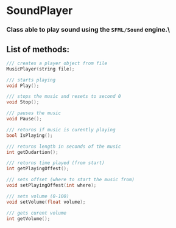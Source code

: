 # SoundPlayer

### Class able to play sound using the `SFML/Sound` engine.\

## List of methods:

```c++
/// creates a player object from file
MusicPlayer(string file);

/// starts playing
void Play();

/// stops the music and resets to second 0
void Stop();

/// pauses the music
void Pause();

/// returns if music is curently playing
bool IsPlaying();

/// returns length in seconds of the music
int getDudartion();

/// returns time played (from start)
int getPlayingOffest();

/// sets offset (where to start the music from)
void setPlayingOffest(int where);

/// sets volume (0-100)
void setVolume(float volume);

/// gets curent volume
int getVolume(); 
